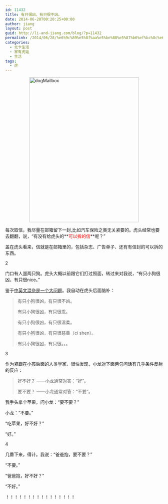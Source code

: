 ```yaml
---
id: 11432
title: 有只很凶，有只很不凶。
date: 2014-06-28T00:20:25+00:00
author: jiang
layout: post
guid: http://li-and-jiang.com/blog/?p=11432
permalink: /2014/06/28/%e6%9c%89%e5%8f%aa%e5%be%88%e5%87%b6%ef%bc%8c%e6%9c%89%e5%8f%aa%e5%be%88%e4%b8%8d%e5%87%b6%e3%80%82/
categories:
  - 北卡生活
  - 家有虎娃
  - 生活
tags:
  - 虎
---
```

[<img title="dogMailbox" style="border-top: 0px; border-right: 0px; background-image: none; border-bottom: 0px; float: none; padding-top: 0px; padding-left: 0px; margin-left: auto; border-left: 0px; display: block; padding-right: 0px; margin-right: auto" border="0" alt="dogMailbox" src="http://li-and-jiang.com/blog/wp-content/uploads/2014/06/dogMailbox_thumb.jpg" width="350" height="463" />](http://li-and-jiang.com/blog/wp-content/uploads/2014/06/dogMailbox.jpg)

每次取信，我尽量在邮箱留下一封,比如汽车保险之类无关紧要的。虎头经常也要去翻翻，说，“有没有给虎头的**<font color="#ff0000">可以拆的信</font>**呢？”

盖在虎头看来，信就是在邮箱里的，包括杂志、广告单子、还有有信封的可以拆的东西。

2

门口有人遛两只狗。虎头大概以前跟它们打过照面，转过来对我说，“有只小狗很凶，有只很nice。”

鉴于[中英文混杂是一个大问题](http://yihui.name/cn/2014/06/on-writing/)。我自动在虎头后面脑补：

> 有只小狗很凶，有只很不凶。
> 
> 有只小狗很凶，有只很乖。
> 
> 有只小狗很凶，有只很温柔。
> 
> 有只小狗很凶，有只很慈善（ci shen）。
> 
> 有只小狗很凶，有只很。。。

3

作为紧跟在小孩后面的人类学家，很快发现，小龙对下面两句问话有几乎条件反射的反应：

> 好不好？ ——小龙通常对答：“好”。
> 
> 要不要？ ——小龙通常对答：“不要”。

我手头拿个苹果，问小龙：“要不要？”

小龙：“不要。”

“吃苹果，好不好？”

“好。”

4

几番下来，得计。我说：“爸爸抱，要不要？”

“不要。”

“爸爸抱，好不好？”

“不好。”

！！！！！！！！！！！！！！！！